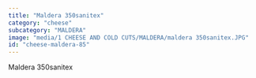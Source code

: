 ```yaml
---
title: "Maldera 350sanitex"
category: "cheese"
subcategory: "MALDERA"
image: "media/1 CHEESE AND COLD CUTS/MALDERA/maldera 350sanitex.JPG"
id: "cheese-maldera-85"
---
```


Maldera 350sanitex
